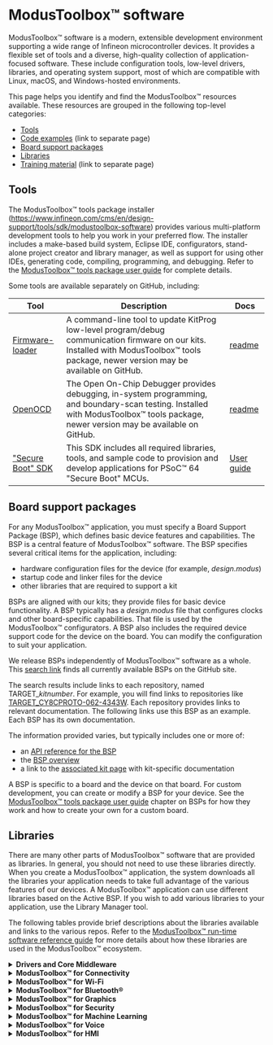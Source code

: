 # ModusToolbox™ software

ModusToolbox™ software is a modern, extensible development environment supporting a wide range of Infineon microcontroller devices. It provides a flexible set of tools and a diverse, high-quality collection of application-focused software. These include configuration tools, low-level drivers, libraries, and operating system support, most of which are compatible with Linux, macOS, and Windows-hosted environments. 

This page helps you identify and find the ModusToolbox™ resources available. These resources are grouped in the following top-level categories:

- [Tools](#tools)
- [Code examples](https://github.com/Infineon/Code-Examples-for-ModusToolbox-Software) (link to separate page)
- [Board support packages](#board-support-packages)
- [Libraries](#libraries)
- [Training material](https://github.com/Infineon/training-modustoolbox) (link to separate page)

## Tools

The ModusToolbox™ tools package installer (https://www.infineon.com/cms/en/design-support/tools/sdk/modustoolbox-software) provides various multi-platform development tools to help you work in your preferred flow. The installer includes a make-based build system, Eclipse IDE, configurators, stand-alone project creator and library manager, as well as support for using other IDEs, generating code, compiling, programming, and debugging. Refer to the [ModusToolbox™ tools package user guide](https://www.Infineon.com/ModusToolboxUserGuide) for complete details.

Some tools are available separately on GitHub, including:

| Tool | Description | Docs |
| ---- | ----------- | ---- |
| [Firmware-loader](https://github.com/Infineon/Firmware-loader) | A command-line tool to update KitProg low-level program/debug communication firmware on our kits. Installed with ModusToolbox™ tools package, newer version may be available on GitHub. | [readme](https://github.com/Infineon/Firmware-loader/blob/master/README.md) |
| [OpenOCD](https://github.com/Infineon/openocd)               | The Open On-Chip Debugger provides debugging, in-system programming, and boundary-scan testing. Installed with ModusToolbox™ tools package, newer version may be available on GitHub. | [readme](https://github.com/Infineon/openocd/blob/cypress/README.MD) |
| ["Secure Boot" SDK](https://github.com/Infineon/cysecuretools) | This SDK includes all required libraries, tools, and sample code to provision and develop applications for PSoC™ 64 "Secure Boot" MCUs. | [User guide](https://www.cypress.com/documentation/software-and-drivers/psoc-64-secure-mcu-secure-boot-sdk-user-guide) |


## Board support packages

For any ModusToolbox™ application, you must specify a Board Support Package (BSP), which defines basic device features and capabilities. The BSP is a central feature of ModusToolbox™ software. The BSP specifies several critical items for the application, including:

- hardware configuration files for the device (for example, *design.modus*)
- startup code and linker files for the device
- other libraries that are required to support a kit

BSPs are aligned with our kits; they provide files for basic device functionality. A BSP typically has a *design.modus* file that configures clocks and other board-specific capabilities. That file is used by the ModusToolbox™ configurators. A BSP also includes the required device support code for the device on the board. You can modify the configuration to suit your application. 

We release BSPs independently of ModusToolbox™ software as a whole. This [search link](https://github.com/Infineon?q=TARGET_) finds all currently available BSPs on the GitHub site.

The search results include links to each repository, named TARGET_*kitnumber*. For example, you will find links to repositories like [TARGET_CY8CPROTO-062-4343W](https://github.com/Infineon/TARGET_CY8CPROTO-062-4343W). Each repository provides links to relevant documentation. The following links use this BSP as an example. Each BSP has its own documentation.

The information provided varies, but typically includes one or more of:

- an [API reference for the BSP](https://infineon.github.io/TARGET_CY8CPROTO-062-4343W/html/modules.html)
- the [BSP overview](https://infineon.github.io/TARGET_CY8CPROTO-062-4343W/html/md_source_bsps_mt_bsp_user_guide.html)
- a link to the [associated kit page](https://www.cypress.com/documentation/development-kitsboards/psoc-6-wi-fi-bt-prototyping-kit-cy8cproto-062-4343w) with kit-specific documentation

A BSP is specific to a board and the device on that board. For custom development, you can create or modify a BSP for your device. See the [ModusToolbox™ tools package user guide](http://www.Infineon.com/ModusToolboxUserGuide) chapter on BSPs for how they work and how to create your own for a custom board.


## Libraries

There are many other parts of ModusToolbox™ software that are provided as libraries. In general, you should not need to use these libraries directly. When you create a ModusToolbox™ application, the system downloads all the libraries your application needs to take full advantage of the various features of our devices. A ModusToolbox™ application can use different libraries based on the Active BSP. If you wish to add various libraries to your application, use the Library Manager tool.  

The following tables provide brief descriptions about the libraries available and links to the various repos. Refer to the [ModusToolbox™ run-time software reference guide](https://www.infineon.com/ModusToolboxRuntimeSoftwareReferenceGuide) for more details about how these libraries are used in the ModusToolbox™ ecosystem.

<details><summary><b>Drivers and Core Middleware</b></summary>

| Library  | Details  | Docs  |
| -------- | -------- | ----- |
| [core-lib](https://github.com/Infineon/core-lib)   | Header files that declare basic types and utilities (such as result types or ASSERT) that can be used by multiple BSPs. | [API reference](https://infineon.github.io/core-lib/html/index.html) |
| [cmsis](https://github.com/ARM-software/CMSIS_5) | used by application or middleware to link CMSIS Core headers | [README](https://github.com/ARM-software/CMSIS_5#readme) |
| [freertos](https://github.com/Infineon/freertos)         | FreeRTOS kernel, distributed as standard C source files with configuration header file, for use with the PSoC 6 MCU. | [FreeRTOS webpage](http://www.freertos.org/a00106.html)     |
| [freertos-posix](https://github.com/Infineon/freertos-posix) | The Portable Operating System Interface (POSIX) is a family of standards specified by the IEEE Computer Society for maintaining compatibility between operating systems. freertos-posix implements a small subset of the POSIX threading API. | [POSIX API Reference](http://pubs.opengroup.org/onlinepubs/9699919799/) |
| [command console](https://github.com/Infineon/command-console) | Provides a framework to add command console support to the application (or) product use cases.  | [API reference](https://infineon.github.io/command-console/api_reference_manual/html/index.html)
| [csdadc](https://github.com/Infineon/csdadc)     | Enables the ADC functionality of the CAPSENSE™ Sigma-Delta (CSD) hardware block. Useful for devices that do not include other ADC/IDAC options. | [API reference](https://infineon.github.io/csdadc/csdadc_api_reference_manual/html/index.html) |
| [csdidac](https://github.com/Infineon/csdidac)   | The same, for IDAC functionality.                            | [API reference](https://infineon.github.io/csdidac/csdidac_api_reference_manual/html/index.html) |
| [emeeprom](https://github.com/Infineon/emeeprom) | The Emulated EEPROM library provides an API to manage an emulated EEPROM in flash. It has support for wear leveling and restoring corrupted data from a redundant copy. | [API reference](https://infineon.github.io/emeeprom/em_eeprom_api_reference_manual/html/index.html) |
| [emfile](https://github.com/Infineon/emfile)  | A FAT16/32 filesystem for embedded systems supporting SPI NOR flash and SD card. | [User guide](https://github.com/Infineon/emfile/blob/master/Doc/User_Guide.md) | 
| [emusb-host](https://github.com/infineon/emusb-host) | CPU-independent USB Host stack. | [API reference](https://infineon.github.io/emusb-host/html/index.html) |
| [emusb-device](https://github.com/infineon/emusb-device) | Enables easy integration of USB functionality into an embedded system. | [API reference](https://infineon.github.io/emusb-device/html/index.html) |
| [usbdev](https://github.com/Infineon/usbdev)     | The USB Device library provides a full-speed USB 2.0 Chapter 9 specification compliant device framework. | [API reference](https://infineon.github.io/usbdev/usbfs_dev_api_reference_manual/html/index.html) |
| [littlefs](https://github.com/littlefs-project/littlefs)  | A little fail-safe filesystem designed for microcontrollers.  | [README](https://github.com/littlefs-project/littlefs#readme)  |
| [mtb-littlefs](https://github.com/Infineon/mtb-littlefs) | Provides a set of block device drivers for use with the littlefs file system.  | [API reference](https://infineon.github.io/mtb-littlefs/api_reference_manual/html/index.html)  |
| [abstraction-rtos](https://github.com/Infineon/abstraction-rtos) | Abstraction layers provide APIs that allow different libraries to interact with each other without having to know specific details about a given library. This library provides a common API that allows code or middleware to use RTOS features. In the ModusToolbox™ Library Manager, this library is listed under "Abstraction Layer." | [API reference](https://infineon.github.io/abstraction-rtos/html/index.html) |
| [clib-support](https://github.com/Infineon/clib-support) | The CLib FreeRTOS support library provides the necessary hooks to make C library functions such as malloc and free thread safe. | [API reference](https://infineon.github.io/clib-support/html/index.html) |
| [retarget-io](https://github.com/Infineon/retarget-io)   | Provides a board-independent API to retarget text input/output to a serial UART on a kit | [API reference](https://infineon.github.io/retarget-io/html/index.html) |
| [serial-flash](https://github.com/Infineon/serial-flash) | Provides a board-independent API to use the serial flash on a kit | [API reference](https://infineon.github.io/serial-flash/html/index.html) |

<b>CAT1: PSoC™ 6, CYW20829, TRAVEO™ II, XMC7000</b>

| Library  | Details  | Docs  |
| -------- | -------- | ----- |
| [cat1cm0p](https://github.com/Infineon/cat1cm0p) | Arm® Cortex®-M0+ prebuilt images enabling flash write services and Bluetooth® Low Energy event handling. | [README](https://github.com/Infineon/cat1cm0p#readme) |
| [mtb-hal-cat1](https://github.com/Infineon/mtb-hal-cat1)  | The PSoC™ 6 Hardware Abstraction Layer package provides a set of APIs to initialize, configure, and use the PSoC™ 6 MCU resources using our defined Hardware Abstraction Layer. | [API reference](https://infineon.github.io/mtb-hal-cat1/html/index.html) |
| [mtb-pdl-cat1](https://github.com/Infineon/mtb-pdl-cat1)  | The Peripheral Driver Library (PDL) integrates device header files, startup code, and low-level peripheral drivers into a single package. | [API reference](https://infineon.github.io/mtb-pdl-cat1/pdl_api_reference_manual/html/index.html) |

<b>CAT2: PSoC™ 4, PMG</b>

| Library  | Details  | Docs  |
| -------- | -------- | ----- |
| [mtb-hal-cat2](https://github.com/Infineon/mtb-hal-cat2)     | PSoC™ 4 Hardware Abstraction Layer package, provides a set of APIs to initialize, configure, and use the PSoC™ 4 MCU resources using the defined Hardware Abstraction Layer. | [API reference](https://infineon.github.io/mtb-hal-cat2/html/index.html) |
| [mtb-pdl-cat2](https://github.com/Infineon/mtb-pdl-cat2)     | The Peripheral Driver Library (PDL) integrates device header files, startup code, and low-level peripheral drivers into a single package. | [API reference](https://infineon.github.io/mtb-pdl-cat2/pdl_api_reference_manual/html/index.html) |

<b>CAT3: XMC1000, XMC4000</b>

| Library  | Details  | Docs  |
| -------- | -------- | ----- |
| [mtb-xmclib-cat3](https://github.com/Infineon/mtb-xmclib-cat3) | The XMC peripheral library (XMC Lib) consists of low-level drivers and CMSIS startup code for the XMC product family peripherals. | [API reference](https://infineon.github.io/mtb-xmclib-cat3/xmc1_api_reference_manual/html/index.html) |

<b>CAT4: CYW43907, CYW54907</b>

| Library  | Details  | Docs  |
| -------- | -------- | ----- |
| [mtb-hal-cat4](https://github.com/Infineon/mtb-hal-cat4) | Hardware Abstraction Layer package, provides a set of APIs to initialize, configure, and use the CYW43907/CYW54907 resources using the defined Hardware Abstraction Layer. | [API reference](https://infineon.github.io/mtb-hal-cat4/html/index.html) |

</details>

<details><summary><b>ModusToolbox™ for Connectivity</b></summary>

| Library  | Details  | Docs  |
| -------- | -------- | ----- |
| [aws-iot-device-sdk-embedded-C](https://github.com/aws/aws-iot-device-sdk-embedded-C)  | Collection of C source files under the MIT open source license that can be used in embedded applications to securely connect IoT devices to AWS IoT Core.  | [README.md](https://github.com/aws/aws-iot-device-sdk-embedded-C/blob/main/README.md)  |
| [aws-iot-device-sdk-port](https://github.com/Infineon/aws-iot-device-sdk-port)  | Contains the port layer implementation for the MQTT and HTTP Client libraries to work with the AWS-IoT-Device-SDK-Embedded-C library on PSoC™ 6 MCU based platforms with network connectivity.  | [API Reference](https://infineon.github.io/aws-iot-device-sdk-port/api_reference_manual/html/index.html) |
| [azure-c-sdk-port](https://github.com/Infineon/azure-c-sdk-port)  | Implements the port layer for the Azure SDK for Embedded C to work on PSoC™ 6 MCU based platforms with network connectivity.  | [API reference](https://infineon.github.io/azure-c-sdk-port/api_reference_manual/html/index.html)  |
| [azure-sdk-for-c](https://github.com/Azure/azure-sdk-for-c) | Allows small embedded (IoT) devices to communicate with Azure services. | [README](https://github.com/Azure/azure-sdk-for-c#readme)  |
| [http-client](https://github.com/Infineon/http-client)  | Provides the HTTP Client implementation that can work on the PSoC™ 6 MCU platforms with Wi-Fi connectivity.   | [API reference](https://infineon.github.io/http-client/api_reference_manual/html/index.html)  |
| [http-server](https://github.com/Infineon/http-server)  | Provides communication functions for an HTTP server. | [README](https://github.com/Infineon/http-server/blob/master/README.md) |
| [lpa](https://github.com/Infineon/lpa) | The Low Power Assistant (LPA) is a library and associated settings in the ModusToolbox™ Device Configurator that allow you to configure a PSoC 6 Host and WLAN (Wi-Fi / BT Radio) device for optimized low-power operation. | [API reference](https://infineon.github.io/lpa/lpa_api_reference_manual/html/index.html) |
| [mqtt](https://github.com/Infineon/mqtt)  | This library includes the open source AWS IoT device SDK embedded C library plus some glue to ensure seamless MQTT cloud connectivity. | [API reference](https://infineon.github.io/mqtt/api_reference_manual/html/index.html) |
| [secure-sockets](https://github.com/Infineon/secure-sockets) | The Secure Sockets library eases application development by exposing a socket like interface for both secured and non-secured socket communication. | [API reference](https://infineon.github.io/secure-sockets/api_reference_manual/html/index.html) |
| [connectivity-utilities](https://github.com/Infineon/connectivity-utilities) | General purpose middleware connectivity utilities, for instance a linked_list or a json_parser. | [API reference](https://infineon.github.io/connectivity-utilities/api_reference_manual/html/index.html) |
| [ota-update](https://github.com/infineon/ota-update/)| TProvides support for Over-The-Air update of the application code running on a PSoC™ 6 MCU with AIROC™ CYW4343W or CYW43012 Wi-Fi & Bluetooth® combo chip, using Wi-Fi or Bluetooth®. | [API reference](https://infineon.github.io/ota-update/api_reference_manual/html/index.html) |
| [netxduo](https://github.com/azure-rtos/netxduo) | Advanced, industrial-grade TCP/IP network stack designed specifically for deeply embedded real-time and IoT applications. | [README](https://github.com/azure-rtos/netxduo#readme) |
| [memfault-firmware-sdk](https://github.com/memfault/memfault-firmware-sdk) | An SDK responsible for working with Memfault device monitoring, debugging and OTA management platform. | [External README](https://github.com/memfault/memfault-firmware-sdk/blob/master/README.md) |
| [golioth-firmware-sdk](https://github.com/golioth/golioth-firmware-sdk) | A software development kit for connecting embedded devices to the Golioth IoT Cloud | [External README](https://github.com/golioth/golioth-firmware-sdk/blob/main/README.md) |
| [lwIP](http://www.nongnu.org/lwip/2_1_x/index.html) | Lightweight open-source TCP/IP stack. | [External website](http://www.nongnu.org/lwip/2_1_x/index.html) |
| [virtual-connectivity-manager](https://github.com/Infineon/virtual-connectivity-manager) | Virtual-Connectivity-Manager (VCM) is a library that enables connectivity libraries to add multi-core support through virtualization. Virtualization allows the connectivity stack running on one core to be accessed from another core using Inter Process Communication (IPC). | [API reference](https://infineon.github.io/virtual-connectivity-manager/api_reference_manual/html/index.html) |

</details>

<details><summary><b>ModusToolbox™ for Wi-Fi</b></summary>

| Library  | Details  | Docs  |
| -------- | -------- | ----- |
| [wifi-mw-core](https://github.com/Infineon/wifi-mw-core)     | The Wi-Fi Middleware Core library bundles the core libraries that any Wi-Fi application needs. | [API reference](https://infineon.github.io/wifi-mw-core/api_reference_manual/html/index.html) |
| [wifi-host-driver](https://github.com/Infineon/wifi-host-driver) | The Wi-Fi Host Driver (WHD) is an independent, embedded driver that provides a set of APIs to interact with our WLAN chips. | [API reference](https://infineon.github.io/wifi-host-driver/API/index.html) |
| [wifi-connection-manager](https://github.com/Infineon/wifi-connection-manager) | The Wi-Fi Connection Manager (WCM) includes the wifi-mw-core library by default and provides easy to use APIs to establish and monitor Wi-Fi connections on our devices that support Wi-Fi connectivity. | [API reference](https://infineon.github.io/wifi-connection-manager/api_reference_manual/html/index.html) |
| [smartcoex](https://github.com/Infineon/smartcoex) |Provides an API to configure the coex parameters for WLAN and Bluetooth® Low Energy on PSoC™ 6 MCU based platforms with Wi-Fi & Bluetooth® combo chip. | [API reference](https://infineon.github.io/smartcoex/api_reference_manual/html/index.html)  |
| [enterprise-security](https://github.com/Infineon/enterprise-security) | This library implements a collection of the most commonly used Extensible Authentication Protocols (EAP) used in enterprise Wi-Fi networks | [API reference](https://infineon.github.io/enterprise-security/api_reference_manual/html/index.html) |
| [wpa3-external-supplicant](https://github.com/Infineon/wpa3-external-supplicant) | The WPA3 External Supplicant supports WPA3 SAE authentication using HnP (Hunting and Pecking Method) using RFC, as well as H2E (Hash to Element Method) using RFC following 802.11 spec 2016. | [README](https://github.com/Infineon/wpa3-external-supplicant/blob/master/README.md) |

</details>

<details><summary><b>ModusToolbox™ for Bluetooth®</b></summary>

| Library  | Details  | Docs  |
| -------- | -------- | ----- |
| [ble-mesh](https://github.com/Infineon/ble-mesh) | Provides Application Programming Interfaces (APIs) for application developers to use and create Mesh Applications. | [API reference](https://infineon.github.io/ble-mesh/api_reference_manual/html/index.html) |
| [btstack](https://github.com/Infineon/btstack) | BTSTACK is our Bluetooth® Host Protocol Stack implementation. The stack is optimized to work on our Bluetooth® controllers. | [API reference](https://infineon.github.io/btstack/ble/api_reference_manual/html/index.html) [Dual Mode API reference](https://infineon.github.io/btstack/dual_mode/api_reference_manual/html/index.html) |
| [btstack-integration](https://github.com/Infineon/btstack-integration) | Platform adaptation layer (porting layer) between AIROC™ BT Stack and Abstraction Layers (CYHAL and CYOSAL) for different hardware platforms.  | [README](https://github.com/Infineon/btstack-integration#readme)   |
| [bless](https://github.com/Infineon/bless)  | This library is specific to devices like **CY8C6347BZI-BLD53**, with onboard Bluetooth® and no separate connectivity device. The Bluetooth® Low Energy Subsystem (BLESS) library contains a comprehensive API to configure the Bluetooth® LE Stack and the underlying chip hardware. | [API reference](https://infineon.github.io/bless/ble_api_reference_manual/html/index.html) |

For information about <b>BTSDK</b>, see [https://Infineon.github.io/btsdk-docs/BT-SDK/index.html](https://Infineon.github.io/btsdk-docs/BT-SDK/index.html).

</details>

<details><summary><b>ModusToolbox™ for Graphics</b></summary>

| Library  | Details  | Docs  |
| -------- | -------- | ----- |
| [emwin](https://github.com/Infineon/emwin)       | SEGGER embedded graphic library and graphical user interface (GUI) framework designed to provide processor- and display controller-independent GUI for any application that needs a graphical display. | [Overview](https://infineon.github.io/middleware-emwin/emwin_overview/html/index.html) |

</details>

<details><summary><b>ModusToolbox™ for Security</b></summary>

| Library  | Details  | Docs  |
| -------- | -------- | ----- |
| [trusted-firmware-m](https://github.com/Infineon/trusted-firmware-m) | Provides secure world software for Arm Cortex-M processors.  | [README](https://github.com/Infineon/trusted-firmware-m#readme)  |
| [dfu](https://github.com/Infineon/dfu)  | The Device Firmware Update (DFU) library provides an API for updating firmware images. | [API reference](https://infineon.github.io/dfu/dfu_sdk_api_reference_manual/html/index.html) |
| [Arm Mbed TLS](https://github.com/ARMmbed/mbedtls) | A library to include cryptographic and SSL/TLS capabilities in an embedded application. | [API reference](https://tls.mbed.org/api/) |
| [cy-mbedtls-acceleration](https://github.com/Infineon/cy-mbedtls-acceleration) | We provide a library that extends MbedTLS to enable hardware-accelerated encryption on PSoC™ 6 MCUs. | [README](https://github.com/Infineon/cy-mbedtls-acceleration#readme) |
| [MCUBoot](https://github.com/mcu-tools/mcuboot) | Secure bootloader for 32-bits microcontrollers.  | [README](https://github.com/mcu-tools/mcuboot#readme) |

</details>

<details><summary><b>ModusToolbox™ for Machine Learning</b></summary>

| Library  | Details  | Docs  |
| -------- | -------- | ----- |
| [ml-inference](https://github.com/Infineon/ml-inference) | A set of pre-compiled libraries which provide easy to use API's to run ML workloads on embedded platforms.  | [API reference](https://infineon.github.io/ml-inference/html/index.html) |
| [ml-middleware](https://github.com/Infineon/ml-middleware) | Helper functions to simplify integration of ML models. | [API reference](https://infineon.github.io/ml-middleware/html/index.html) |
| [ml-tflite-micro](https://github.com/Infineon/ml-tflite-micro) | A pre-configured TensorFlow tflite-micro runtime library for the Infineon PSoC6™ platform. | [README](https://github.com/Infineon/ml-tflite-micro#readme) |

</details>

<details><summary><b>ModusToolbox™ for Voice</b></summary>

| Library  | Details  | Docs  |
| -------- | -------- | ----- |
| [cyberon-dspotter-lib-psoc6-cm0p](https://github.com/CyberonEBU/cyberon-dspotter-lib-psoc6-cm0p) | Highly-accurate and lightweight wake word engine. It enables building always-listening voice-enabled applications for the CM0p Infineon devices | [External website](https://www.renesas.com/us/en/products/microcontrollers-microprocessors/ra-cortex-m-mcus/ra-partners/cyberon-dspotter) |
| [cyberon-dspotter-lib-psoc6-cm4](https://github.com/CyberonEBU/cyberon-dspotter-lib-psoc6-cm4) | Highly-accurate and lightweight wake word engine. It enables building always-listening voice-enabled applications for the CM4 Infineon devices | [External website](https://www.renesas.com/us/en/products/microcontrollers-microprocessors/ra-cortex-m-mcus/ra-partners/cyberon-dspotter) |

</details>

</details>

<details><summary><b>ModusToolbox™ for HMI</b></summary>

| Library  | Details  | Docs  |
| -------- | -------- | ----- |
| [CAPSENSE™](https://github.com/Infineon/capsense) | Capacitive sensing can be used in a variety of applications and products where conventional mechanical buttons can be replaced with sleek human interfaces to transform the way users interact with electronic systems. | [API reference](https://infineon.github.io/capsense/capsense_api_reference_manual/html/index.html) |

</details>

